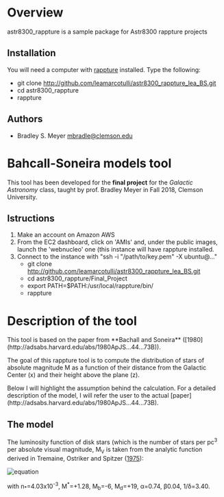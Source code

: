 Overview
========

astr8300_rappture is a sample package for Astr8300 rappture projects

Installation
------------

You will need a computer with [rappture](https://nanohub.org/infrastructure/rappture/) installed.  Type the following:

* git clone http://github.com/leamarcotulli/astr8300_rappture_lea_BS.git
* cd astr8300_rappture
* rappture

Authors
-------

- Bradley S. Meyer <mbradle@clemson.edu>

Bahcall-Soneira models tool
===========================
This tool has been developed for the **final project** for the *Galactic Astronomy* class, taught by prof. Bradley Meyer in Fall 2018, Clemson University.

Istructions
------------

1. Make an account on Amazon AWS
2. From the EC2 dashboard, click on 'AMIs' and, under the public images, launch the 'webnucleo' one (this instance will have rappture installed.
3. Connect to the instance with "ssh -i "/path/to/key.pem" -X ubuntu@..."
   * git clone http://github.com/leamarcotulli/astr8300_rappture_lea_BS.git
   * cd astr8300_rappture/Final_Project
   * export PATH=$PATH:/usr/local/rappture/bin/
   * rappture

Description of the tool
=========================
<p>This tool is based on the paper from **Bachall and Soneira** ([1980](http://adsabs.harvard.edu/abs/1980ApJS...44...73B)).</p>
<p>The goal of this rappture tool is to compute the distribution of stars of absolute magnitude M as a function of their distance from the Galactic Center (x) and their height above the plane (z).</p>
<p>Below I will highlight the assumption behind the calculation. For a detailed description of the model, I will refer the user to the actual [paper](http://adsabs.harvard.edu/abs/1980ApJS...44...73B).</p>

The model
-----------
The luminosity function of disk stars (which is the number of stars per pc<sup>3</sup> per absolute visual magnitude, M<sub>V</sub> is taken from the analytic function derived in Tremaine, Ostriker and Spitzer ([1975](http://adsabs.harvard.edu/abs/1975ApJ...196..407T)):

![equation](http://bit.ly/2BdMZLJ)

<p>with n<sub>*</sub>=4.03x10<sup>-3</sup>, M<sup>*</sup>=+1.28, M<sub>b</sub>=-6, M<sub>d</sub>=+19, &alpha;=0.74, &beta;0.04, 1/&delta;=3.40. </p>

   
